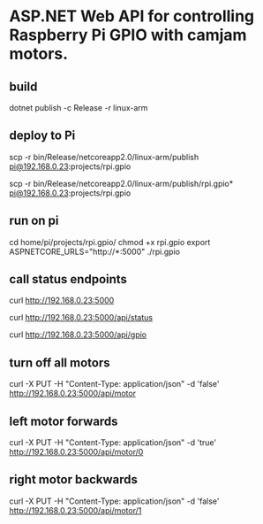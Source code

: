 # ASP.NET Web API for controlling Raspberry Pi GPIO with camjam motors.

## build

dotnet publish -c Release -r linux-arm

## deploy to Pi

scp -r bin/Release/netcoreapp2.0/linux-arm/publish  pi@192.168.0.23:projects/rpi.gpio

scp -r bin/Release/netcoreapp2.0/linux-arm/publish/rpi.gpio*  pi@192.168.0.23:projects/rpi.gpio

## run on pi

cd home/pi/projects/rpi.gpio/
chmod +x rpi.gpio
export ASPNETCORE_URLS="http://*:5000"
./rpi.gpio

## call status endpoints

curl http://192.168.0.23:5000

curl http://192.168.0.23:5000/api/status

curl http://192.168.0.23:5000/api/gpio

## turn off all motors
curl -X PUT -H "Content-Type: application/json" -d 'false' http://192.168.0.23:5000/api/motor 

## left motor forwards
curl -X PUT -H "Content-Type: application/json" -d 'true' http://192.168.0.23:5000/api/motor/0


## right motor backwards
curl -X PUT -H "Content-Type: application/json" -d 'false' http://192.168.0.23:5000/api/motor/1